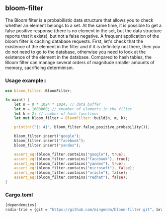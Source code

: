 ## bloom-filter

The Bloom filter is a probabilistic data structure that allows you to check whether an element belongs to a set. At the same time, it is possible to get a false positive response (there is no element in the set, but the data structure reports that it exists), but not a false negative.
A frequent application of the bloom filter is caching database requests. First, let's check that the existence of the element in the filter and if it is definitely not there, then you do not need to go to the database, otherwise you need to look at the existence of the element in the database.
Compared to hash tables, the Bloom filter can manage several orders of magnitude smaller amounts of memory, sacrificing determinism.

### Usage example::
```rust
use bloom_filter::BloomFilter;

fn main() {
    let n = 8 * 1024 * 1024; // data buffer
    let m = 1000000; // кnumber of elements in the filter
    let k = 2; // number of hash functions
    let mut bloom_filter = BloomFilter::build(n, m, k);

    println!("{:.4}", bloom_filter.false_positive_probability());

    bloom_filter.insert("google");
    bloom_filter.insert("facebook");
    bloom_filter.insert("yandex");

    assert_eq!(bloom_filter.contains("google"), true);
    assert_eq!(bloom_filter.contains("facebook"), true);
    assert_eq!(bloom_filter.contains("yandex"), true);
    assert_eq!(bloom_filter.contains("microsoft"), false);
    assert_eq!(bloom_filter.contains("oracle"), false);
    assert_eq!(bloom_filter.contains("redhat"), false);
}
```

### Cargo.toml
```bash
[dependencies]
radix-trie = {git = "https://github.com/mingendo/bloom-filter.git", branch="main"}
```
